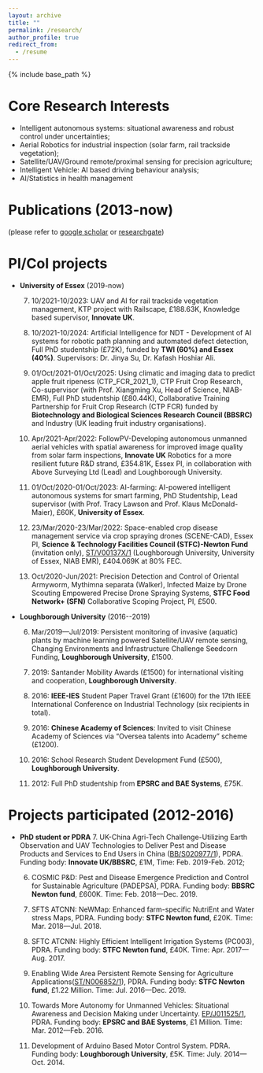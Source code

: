 ```yaml
---
layout: archive
title: ""
permalink: /research/
author_profile: true
redirect_from:
  - /resume
---
```


{% include base_path %}

Core Research Interests
======
- Intelligent autonomous systems: situational awareness and robust control under uncertainties;
- Aerial Robotics for industrial inspection (solar farm, rail trackside vegetation); 
- Satellite/UAV/Ground remote/proximal sensing for precision agriculture; 
- Intelligent Vehicle: AI based driving behaviour analysis; 
- AI/Statistics in health management

Publications (2013-now)
======
(please refer to [google scholar](https://scholar.google.com/citations?user=tTfMHMoAAAAJ&hl=en) or [researchgate](https://www.researchgate.net/profile/Jinya-Su))


PI/CoI projects
======
* **University of Essex** (2019-now)

   7. 10/2021-10/2023: UAV and AI for rail trackside vegetation management, KTP project with Railscape, £188.63K, Knowledge based supervisor, **Innovate UK**.
  
   6. 10/2021-10/2024: Artificial Intelligence for NDT - Development of AI systems for robotic path planning and automated defect detection, Full PhD studentship (£72K), funded by **TWI (60%) and Essex (40%)**. Supervisors: Dr. Jinya Su, Dr. Kafash Hoshiar Ali.
  
   5. 01/Oct/2021-01/Oct/2025: Using climatic and imaging data to predict apple fruit ripeness (CTP_FCR_2021_1), CTP Fruit Crop Research, Co-supervisor (with Prof. Xiangming Xu, Head of Science, NIAB-EMR), Full PhD studentship (£80.44K), Collaborative Training Partnership for Fruit Crop Research (CTP FCR) funded by **Biotechnology and Biological Sciences Research Council (BBSRC)** and Industry (UK leading fruit industry organisations). 
  
   4. Apr/2021-Apr/2022: FollowPV-Developing autonomous unmanned aerial vehicles with spatial awareness for improved image quality from solar farm inspections, **Innovate UK** Robotics for a more resilient future R&D strand, £354.81K, Essex PI, in collaboration with Above Surveying Ltd (Lead) and Loughborough University. 
  
   3. 01/Oct/2020-01/Oct/2023: AI-farming: AI-powered intelligent autonomous systems for smart farming, PhD Studentship, Lead supervisor (with Prof. Tracy Lawson and Prof. Klaus McDonald-Maier), £60K, **University of Essex**. 
  
   2. 23/Mar/2020-23/Mar/2022: Space-enabled crop disease management service via crop spraying drones (SCENE-CAD), Essex PI, **Science & Technology Facilities Council (STFC)-Newton Fund** (invitation only), [ST/V00137X/1](https://gtr.ukri.org/projects?ref=ST%2FV00137X%2F1) (Loughborough University, University of Essex, NIAB EMR), £404.069K at 80% FEC. 
  
   1. Oct/2020-Jun/2021: Precision Detection and Control of Oriental Armyworm, Mythimna separata (Walker), Infected Maize by Drone Scouting Empowered Precise Drone Spraying Systems, **STFC Food Network+ (SFN)** Collaborative Scoping Project, PI, £500.


* **Loughborough University** (2016--2019)

   6. Mar/2019—Jul/2019: Persistent monitoring of invasive (aquatic) plants by machine learning powered Satellite/UAV remote sensing, Changing Environments and Infrastructure Challenge Seedcorn Funding, **Loughborough University**, £1500.

   5. 2019: Santander Mobility Awards (£1500) for international visiting and cooperation, **Loughborough University**.

   4. 2016: **IEEE-IES** Student Paper Travel Grant (£1600) for the 17th IEEE International Conference on Industrial Technology (six recipients in total).

   3. 2016: **Chinese Academy of Sciences**: Invited to visit Chinese Academy of Sciences via “Oversea talents into Academy” scheme (£1200).

   2. 2016: School Research Student Development Fund (£500), **Loughborough University**.

   1. 2012: Full PhD studentship from **EPSRC and BAE Systems**, £75K.


Projects participated (2012-2016)   
======
* **PhD student or PDRA**
   7. UK-China Agri-Tech Challenge-Utilizing Earth Observation and UAV Technologies to Deliver Pest and Disease Products and Services to End Users in China ([BB/S020977/1](https://gtr.ukri.org/projects?ref=BB%2FS020977%2F1)), PDRA. Funding body: **Innovate UK/BBSRC**, £1M, Time: Feb. 2019-Feb. 2012;  

   6. COSMIC P&D: Pest and Disease Emergence Prediction and Control for Sustainable Agriculture (PADEPSA), PDRA. Funding body: **BBSRC Newton fund**, £600K. Time: Feb. 2018—Dec. 2019.

   5. SFTS ATCNN: NeWMap: Enhanced farm-specific NutriEnt and Water stress Maps, PDRA. Funding body: **STFC Newton fund**, £20K. Time: Mar. 2018—Jul. 2018.

   4. SFTC ATCNN: Highly Efficient Intelligent Irrigation Systems (PC003), PDRA. Funding body: **STFC Newton fund**, £40K. Time: Apr. 2017—Aug. 2017.

   3. Enabling Wide Area Persistent Remote Sensing for Agriculture Applications([ST/N006852/1](https://gtr.ukri.org/projects?ref=ST%2FN006852%2F1)), PDRA. Funding body: **STFC Newton fund**, £1.22 Million. Time: Jul. 2016—Dec. 2019.

   2. Towards More Autonomy for Unmanned Vehicles: Situational Awareness and Decision Making under Uncertainty. [EP/J011525/1](https://gtr.ukri.org/projects?ref=EP%2FJ011525%2F1), PDRA. Funding body: **EPSRC and BAE Systems**, £1 Million. Time: Mar. 2012—Feb. 2016.

   1. Development of Arduino Based Motor Control System. PDRA. Funding body: **Loughborough University**, £5K. Time: July. 2014—Oct. 2014.

  
<!---

Publications
======
  <ul>{% for post in site.publications %}
    {% include archive-single-cv.html %}
  {% endfor %}</ul>
  
-->  
